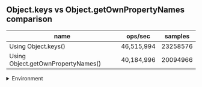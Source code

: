 ## Object.keys vs Object.getOwnPropertyNames comparison

|name|ops/sec|samples|
|-|-|-|
|Using Object.keys()|46,515,994|23258576|
|Using Object.getOwnPropertyNames()|40,184,996|20094966|


<details>
<summary>Environment</summary>

* __Machine:__ linux x64 | 4 vCPUs | 7.6GB Mem
* __Run:__ Mon Sep 30 2024 21:19:39 GMT+0000 (Coordinated Universal Time)
</details>

<!--
{"environment":{"platform":"linux","arch":"x64","cpus":4,"totalMemory":7.597888946533203},"benchmarks":[{"name":"Using Object.keys()","opsSec":46515994.12387426,"samples":23258576},{"name":"Using Object.getOwnPropertyNames()","opsSec":40184996.47873248,"samples":20094966}]}-->
